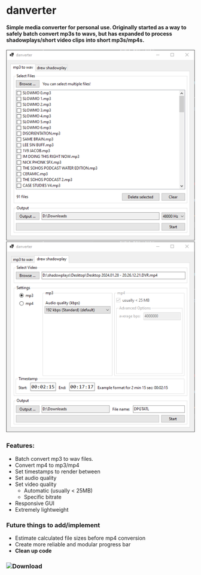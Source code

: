 # danverter

#### Simple media converter for personal use. Originally started as a way to safely batch convert mp3s to wavs, but has expanded to process shadowplays/short video clips into short mp3s/mp4s.

![danverter 1](https://github.com/denialpan/danverter/blob/1076220da54f301d9eedf93e24723e6890ddf65e/image%20showcase/danverter_1.png)
![danverter 2](https://github.com/denialpan/danverter/blob/33f9f6f9b68aed77b1f2a594a81961bcce6dae38/image%20showcase/danverter_2.png)

### Features:
- Batch convert mp3 to wav files.
- Convert mp4 to mp3/mp4
- Set timestamps to render between
- Set audio quality
- Set video quality
  - Automatic (usually < 25MB)
  - Specific bitrate
- Responsive GUI
- Extremely lightweight

### Future things to add/implement
- Estimate calculated file sizes before mp4 conversion
- Create more reliable and modular progress bar
- **Clean up code**

### ![Download](https://github.com/denialpan/danverter/releases/)
